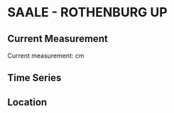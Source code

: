# SAALE - ROTHENBURG UP

## Current Measurement

Current measurement: <Value topic="rivers/pegel-online/SAALE/ROTHENBURG UP/measurementValue"/> cm

## Time Series

<TimeSeries topic="rivers/pegel-online/SAALE/ROTHENBURG UP/measurementValue" period="week" />

## Location

<WorldMap>
  <Marker lat="51.655297110033054" lon="11.75127552283289" labelTopic="rivers/pegel-online/SAALE/ROTHENBURG UP" />
</WorldMap>
